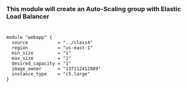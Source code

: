 
### This module will create an Auto-Scaling group with Elastic Load Balancer 
#




```
module "webapp" {
  source           = "../class4"
  region           = "us-east-1"
  min_size         = "1"
  max_size         = "1"
  desired_capacity = "1"
  image_owner      = "137112412989"
  instance_type    = "c5.large"
}
```